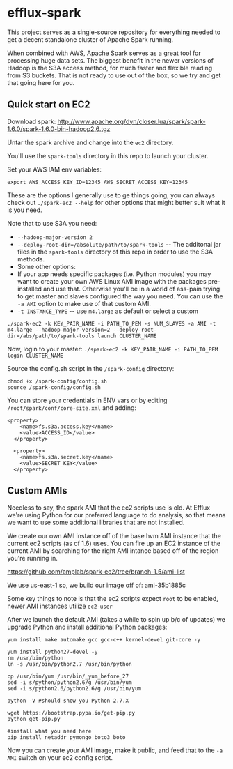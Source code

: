# efflux-spark
This project serves as a single-source repository for everything needed to get a decent standalone cluster of Apache Spark running.

When combined with AWS, Apache Spark serves as a great tool for processing huge data sets. The biggest benefit in the newer versions of Hadoop is the S3A access method, for much faster and flexible reading from S3 buckets. That is not ready to use out of the box, so we try and get that going here for you.

## Quick start on EC2
Download spark: http://www.apache.org/dyn/closer.lua/spark/spark-1.6.0/spark-1.6.0-bin-hadoop2.6.tgz

Untar the spark archive and change into the `ec2` directory.

You'll use the `spark-tools` directory in this repo to launch your cluster.

Set your AWS IAM env variables:

`export AWS_ACCESS_KEY_ID=12345 AWS_SECRET_ACCESS_KEY=12345`

These are the options I generally use to ge things going, you can always check out `./spark-ec2 --help` for other options that might better suit what it is you need.

Note that to use S3A you need:
* `--hadoop-major-version 2`
* `--deploy-root-dir=/absolute/path/to/spark-tools` -- The additonal jar files in the `spark-tools` directory of this repo in order to use the S3A methods.
* Some other options:
* If your app needs specific packages (i.e. Python modules) you may want to create your own AWS Linux AMI image with the packages pre-installed and use that. Otherwise you'll be in a world of ass-pain trying to get master and slaves configured the way you need. You can use the `-a AMI` option to make use of that custom AMI.
* `-t INSTANCE_TYPE` -- use `m4.large` as default or select a custom

`./spark-ec2 -k KEY_PAIR_NAME -i PATH_TO_PEM -s NUM_SLAVES -a AMI -t m4.large --hadoop-major-version=2 --deploy-root-dir=/abs/path/to/spark-tools launch CLUSTER_NAME`

Now, login to your master:
`./spark-ec2 -k KEY_PAIR_NAME -i PATH_TO_PEM login CLUSTER_NAME`

Source the config.sh script in the `/spark-config` directory: 
```
chmod +x /spark-config/config.sh
source /spark-config/config.sh
```

You can store your credentials in ENV vars or by editing `/root/spark/conf/core-site.xml` and adding:
```
<property>
    <name>fs.s3a.access.key</name>
    <value>ACCESS_ID</value>
  </property>

  <property>
    <name>fs.s3a.secret.key</name>
    <value>SECRET_KEY</value>
  </property>
```

## Custom AMIs  

Needless to say, the spark AMI that the ec2 scripts use is old. At Efflux we're using Python for our preferred language to do analysis, so that means we want to use some additional libraries that are not installed.

We create our own AMI instance off of the base hvm AMI instance that the current ec2 scripts (as of 1.6) uses. You can fire up an EC2 instance of the current AMI by searching for the right AMI intance based off of the region you're running in.

https://github.com/amplab/spark-ec2/tree/branch-1.5/ami-list 

We use us-east-1 so, we build our image off of: ami-35b1885c

Some key things to note is that the ec2 scripts expect `root` to be enabled, newer AMI instances utilize `ec2-user`

After we launch the default AMI (takes a while to spin up b/c of updates) we upgrade Python and install additional Python packages:

```
yum install make automake gcc gcc-c++ kernel-devel git-core -y 

yum install python27-devel -y 
rm /usr/bin/python
ln -s /usr/bin/python2.7 /usr/bin/python 

cp /usr/bin/yum /usr/bin/_yum_before_27 
sed -i s/python/python2.6/g /usr/bin/yum 
sed -i s/python2.6/python2.6/g /usr/bin/yum 

python -V #should show you Python 2.7.X

wget https://bootstrap.pypa.io/get-pip.py
python get-pip.py

#install what you need here
pip install netaddr pymongo boto3 boto
```

Now you can create your AMI image, make it public, and feed that to the `-a AMI` switch on your ec2 config script.

